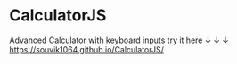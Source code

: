 # CalculatorJS
Advanced Calculator with keyboard inputs
try it here  ↓ ↓ ↓
  https://souvik1064.github.io/CalculatorJS/
